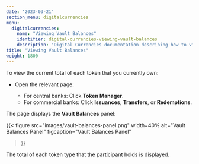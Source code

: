 ```yaml
---
date: '2023-03-21'
section_menu: digitalcurrencies
menu:
  digitalcurrencies:
    name: "Viewing Vault Balances"
    identifier: digital-currencies-viewing-vault-balances
    description: "Digital Currencies documentation describing how to view vault balances via the GUI"
title: "Viewing Vault Balances"
weight: 1800
---
```


To view the current total of each token that you currently own:

* Open the relevant page:

  * For central banks: Click **Token Manager**.
  * For commercial banks: Click **Issuances**, **Transfers**, or **Redemptions**.

The page displays the **Vault Balances** panel:

   {{< 
      figure
	  src="images/vault-balances-panel.png"
      width=40%
	  alt="Vault Balances Panel"
	  figcaption="Vault Balances Panel"
   >}}

The total of each token type that the participant holds is displayed.
   
